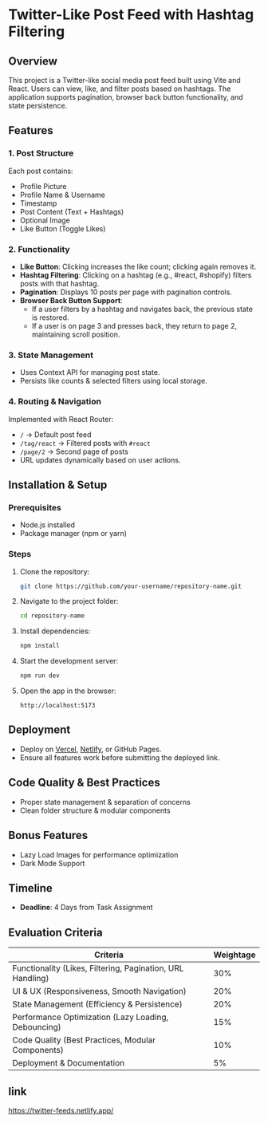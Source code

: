 # Twitter-Like Post Feed with Hashtag Filtering

## Overview
This project is a Twitter-like social media post feed built using Vite and React. Users can view, like, and filter posts based on hashtags. The application supports pagination, browser back button functionality, and state persistence.

## Features

### 1. Post Structure
Each post contains:
- Profile Picture
- Profile Name & Username
- Timestamp
- Post Content (Text + Hashtags)
- Optional Image
- Like Button (Toggle Likes)

### 2. Functionality
- **Like Button**: Clicking increases the like count; clicking again removes it.
- **Hashtag Filtering**: Clicking on a hashtag (e.g., #react, #shopify) filters posts with that hashtag.
- **Pagination**: Displays 10 posts per page with pagination controls.
- **Browser Back Button Support**:
  - If a user filters by a hashtag and navigates back, the previous state is restored.
  - If a user is on page 3 and presses back, they return to page 2, maintaining scroll position.

### 3. State Management
- Uses Context API for managing post state.
- Persists like counts & selected filters using local storage.

### 4. Routing & Navigation
Implemented with React Router:
- `/` → Default post feed
- `/tag/react` → Filtered posts with `#react`
- `/page/2` → Second page of posts
- URL updates dynamically based on user actions.

## Installation & Setup
### Prerequisites
- Node.js installed
- Package manager (npm or yarn)

### Steps
1. Clone the repository:
   ```bash
   git clone https://github.com/your-username/repository-name.git
   ```
2. Navigate to the project folder:
   ```bash
   cd repository-name
   ```
3. Install dependencies:
   ```bash
   npm install
   ```
4. Start the development server:
   ```bash
   npm run dev
   ```
5. Open the app in the browser:
   ```
   http://localhost:5173
   ```

## Deployment
- Deploy on [Vercel](https://vercel.com/), [Netlify](https://www.netlify.com/), or GitHub Pages.
- Ensure all features work before submitting the deployed link.

## Code Quality & Best Practices
- Proper state management & separation of concerns
- Clean folder structure & modular components

## Bonus Features
- Lazy Load Images for performance optimization
- Dark Mode Support

## Timeline
- **Deadline**: 4 Days from Task Assignment

## Evaluation Criteria
| Criteria | Weightage |
|----------|-----------|
| Functionality (Likes, Filtering, Pagination, URL Handling) | 30% |
| UI & UX (Responsiveness, Smooth Navigation) | 20% |
| State Management (Efficiency & Persistence) | 20% |
| Performance Optimization (Lazy Loading, Debouncing) | 15% |
| Code Quality (Best Practices, Modular Components) | 10% |
| Deployment & Documentation | 5% |

## link
https://twitter-feeds.netlify.app/
